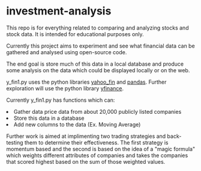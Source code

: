 # investment-analysis
This repo is for everything related to comparing and analyzing stocks and stock data.  It is intended for educational purposes only.

Currently this project aims to experiment and see what financial data can be gathered and analysed using open-source code.

The end goal is store much of this data in a local database and produce some analysis on the data which could be displayed locally or on the web.

y_fin1.py uses the python libraries <a href="http://theautomatic.net/yahoo_fin-documentation/"> yahoo_fin</a> and <a href="https://pandas.pydata.org/"> pandas</a>.  Further exploration will use the python library <a href="https://pypi.org/project/yfinance/"> yfinance</a>.

Currently y_fin1.py has functions which can:
  
<li>Gather data price data from about 20,000 publicly listed companies</li>
<li>Store this data in a database</li>
<li>Add new columns to the data (Ex. Moving Average)</li>

Further work is aimed at implimenting two trading strategies and back-testing them to determine their effectiveness.  The first strategy is momentum based and the second is based on the idea of a "magic formula" which weights different attributes of companies and takes the companies that scored highest based on the sum of those weighted values.
